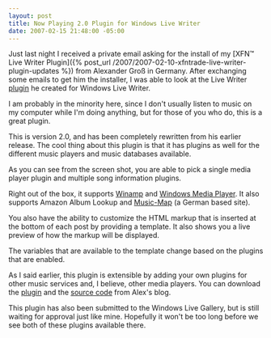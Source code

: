 ```yaml
---
layout: post
title: Now Playing 2.0 Plugin for Windows Live Writer
date: 2007-02-15 21:48:00 -05:00
---
```


Just last night I received a private email asking for the install of my [XFN™ Live Writer Plugin]({% post_url /2007/2007-02-10-xfntrade-live-writer-plugin-updates %}) from Alexander Groß in Germany. After exchanging some emails to get him the installer, I was able to look at the Live Writer [plugin](http://www.it99.org/axl/2007/01/31/Now+Playing+20+Plugin+For+Windows+Live+Writer.aspx) he created for Windows Live Writer.

I am probably in the minority here, since I don't usually listen to music on my computer while I'm doing anything, but for those of you who do, this is a great plugin. 

This is version 2.0, and has been completely rewritten from his earlier release. The cool thing about this plugin is that it has plugins as well for the different music players and music databases available.

As you can see from the screen shot, you are able to pick a single media player plugin and multiple song information plugins.

Right out of the box, it supports [Winamp](http://www.winamp.com/) and [Windows Media Player](http://www.microsoft.com/windows/windowsmedia/default.mspx). It also supports Amazon Album Lookup and [Music-Map](http://www.music-map.de/) (a German based site).

You also have the ability to customize the HTML markup that is inserted at the bottom of each post by providing a template. It also shows you a live preview of how the markup will be displayed.

The variables that are available to the template change based on the plugins that are enabled.

As I said earlier, this plugin is extensible by adding your own plugins for other music services and, I believe, other media players. You can download the [plugin](http://www.it99.org/axl/ct.ashx?id=9fe88d53-d57d-4ff7-8649-ea15df875d4a&url=http%3a%2f%2fwww.it99.org%2faxl%2fdownload%2fNowPlaying-2.0.zip) and the [source code](http://www.it99.org/axl/ct.ashx?id=9fe88d53-d57d-4ff7-8649-ea15df875d4a&url=http%3a%2f%2fwww.it99.org%2faxl%2fdownload%2fNowPlaying-2.0-Source.zip) from Alex's blog.

This plugin has also been submitted to the Windows Live Gallery, but is still waiting for approval just like mine. Hopefully it won't be too long before we see both of these plugins available there.
